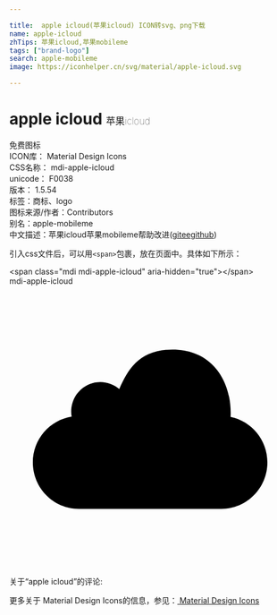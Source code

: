 ```yaml
---

title:  apple icloud(苹果icloud) ICON转svg、png下载
name: apple-icloud
zhTips: 苹果icloud,苹果mobileme
tags: ["brand-logo"]
search: apple-mobileme
image: https://iconhelper.cn/svg/material/apple-icloud.svg

---
```


# apple icloud  <small style="font-size: 60%;font-weight: 100">苹果icloud</small>


<div class="detail-page">
<p>
<span><span class="badge-success badge">免费图标</span> </span>
<br/>
<span>
ICON库：
<span class="badge-secondary badge">Material Design Icons</span> 
</span>
<br/>
<span>
CSS名称：
<span class="badge-secondary badge">mdi-apple-icloud</span> 
</span>
<br/>
<span>
unicode：
<span class="badge-secondary badge">F0038</span> 
<copy-btn content='F0038' btn-title=""></copy-btn>
<copy-btn :content='String.fromCodePoint(parseInt("F0038", 16))' btn-title="复制U"></copy-btn>
</span>
<br/>
<span>
版本：
<span class="badge-secondary badge">1.5.54</span> 
</span><br/><span>标签：<span class="badge-light badge"><router-link to="/tags/brand-logo.html">商标、logo</router-link></span></span>
<br/>
<span>图标来源/作者：<span class="badge-light badge">Contributors</span></span> 
<br/>
<span>别名：<span class="badge-light badge">apple-mobileme</span></span><br/><span class="zh-detail">中文描述：<span class="badge-primary badge">苹果icloud</span><span class="badge-primary badge">苹果mobileme</span><span class="help-link"><span>帮助改进</span>(<a href="https://gitee.com/liuwave/icon-helper/edit/master/json/material/apple-icloud.json" target="_blank" rel="noopener noreferrer">gitee</a><a href="https://github.com/liuwave/icon-helper/edit/master/json/material/apple-icloud.json" target="_blank" rel="noopener noreferrer">github</a></span>)</span><br/>
</p>
</div>
<div class="alert alert-dark">
  <i class="mdi mdi-apple-icloud mdi-48px"></i>
  <i class="mdi mdi-apple-icloud mdi-36px"></i>
  <i class="mdi mdi-apple-icloud mdi-24px"></i>
  <i class="mdi mdi-apple-icloud mdi-18px"></i>
</div>
<div>
  <p>引入css文件后，可以用<code>&lt;span&gt;</code>包裹，放在页面中。具体如下所示：    
  </p>
  <div class="alert alert-primary" style="font-size: 14px">
    &lt;span class="mdi mdi-apple-icloud" aria-hidden="true"&gt;&lt;/span&gt;
    <copy-btn content='<span class="mdi mdi-apple-icloud" aria-hidden="true"></span>'></copy-btn>
  </div>
  <div class="alert alert-secondary">
    <i class="mdi mdi-apple-icloud"
    style="font-size: 24px"
    aria-hidden="true"></i> mdi-apple-icloud
    <copy-btn content="mdi-apple-icloud" btn-title="复制图标名称"></copy-btn>
  </div>
</div>
<div id="svg" class="svg-wrap">
<svg xmlns="http://www.w3.org/2000/svg" viewBox="0 0 24 24"><path d="M22,15.04C22,17.23 20.24,19 18.07,19H5.93C3.76,19 2,17.23 2,15.04C2,13.07 3.43,11.44 5.31,11.14C5.28,11 5.27,10.86 5.27,10.71C5.27,9.33 6.38,8.2 7.76,8.2C8.37,8.2 8.94,8.43 9.37,8.8C10.14,7.05 11.13,5.44 13.91,5.44C17.28,5.44 18.87,8.06 18.87,10.83C18.87,10.94 18.87,11.06 18.86,11.17C20.65,11.54 22,13.13 22,15.04Z" /></svg>
</div>
<detail full-name='mdi-apple-icloud'></detail>
<div>
<p>关于“apple icloud”的评论:</p>
</div>
<Vssue title="关于“apple icloud”的评论" ></Vssue>    
<div><p>更多关于 Material Design Icons的信息，参见：<a target="_blank" href="https://iconhelper.cn/material.html"> Material Design Icons</a>
</p></div>
